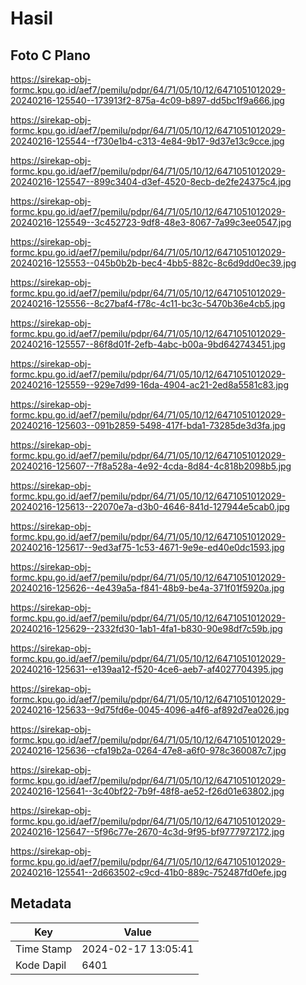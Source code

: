 # Hasil

## Foto C Plano

https://sirekap-obj-formc.kpu.go.id/aef7/pemilu/pdpr/64/71/05/10/12/6471051012029-20240216-125540--173913f2-875a-4c09-b897-dd5bc1f9a666.jpg

https://sirekap-obj-formc.kpu.go.id/aef7/pemilu/pdpr/64/71/05/10/12/6471051012029-20240216-125544--f730e1b4-c313-4e84-9b17-9d37e13c9cce.jpg

https://sirekap-obj-formc.kpu.go.id/aef7/pemilu/pdpr/64/71/05/10/12/6471051012029-20240216-125547--899c3404-d3ef-4520-8ecb-de2fe24375c4.jpg

https://sirekap-obj-formc.kpu.go.id/aef7/pemilu/pdpr/64/71/05/10/12/6471051012029-20240216-125549--3c452723-9df8-48e3-8067-7a99c3ee0547.jpg

https://sirekap-obj-formc.kpu.go.id/aef7/pemilu/pdpr/64/71/05/10/12/6471051012029-20240216-125553--045b0b2b-bec4-4bb5-882c-8c6d9dd0ec39.jpg

https://sirekap-obj-formc.kpu.go.id/aef7/pemilu/pdpr/64/71/05/10/12/6471051012029-20240216-125556--8c27baf4-f78c-4c11-bc3c-5470b36e4cb5.jpg

https://sirekap-obj-formc.kpu.go.id/aef7/pemilu/pdpr/64/71/05/10/12/6471051012029-20240216-125557--86f8d01f-2efb-4abc-b00a-9bd642743451.jpg

https://sirekap-obj-formc.kpu.go.id/aef7/pemilu/pdpr/64/71/05/10/12/6471051012029-20240216-125559--929e7d99-16da-4904-ac21-2ed8a5581c83.jpg

https://sirekap-obj-formc.kpu.go.id/aef7/pemilu/pdpr/64/71/05/10/12/6471051012029-20240216-125603--091b2859-5498-417f-bda1-73285de3d3fa.jpg

https://sirekap-obj-formc.kpu.go.id/aef7/pemilu/pdpr/64/71/05/10/12/6471051012029-20240216-125607--7f8a528a-4e92-4cda-8d84-4c818b2098b5.jpg

https://sirekap-obj-formc.kpu.go.id/aef7/pemilu/pdpr/64/71/05/10/12/6471051012029-20240216-125613--22070e7a-d3b0-4646-841d-127944e5cab0.jpg

https://sirekap-obj-formc.kpu.go.id/aef7/pemilu/pdpr/64/71/05/10/12/6471051012029-20240216-125617--9ed3af75-1c53-4671-9e9e-ed40e0dc1593.jpg

https://sirekap-obj-formc.kpu.go.id/aef7/pemilu/pdpr/64/71/05/10/12/6471051012029-20240216-125626--4e439a5a-f841-48b9-be4a-371f01f5920a.jpg

https://sirekap-obj-formc.kpu.go.id/aef7/pemilu/pdpr/64/71/05/10/12/6471051012029-20240216-125629--2332fd30-1ab1-4fa1-b830-90e98df7c59b.jpg

https://sirekap-obj-formc.kpu.go.id/aef7/pemilu/pdpr/64/71/05/10/12/6471051012029-20240216-125631--e139aa12-f520-4ce6-aeb7-af4027704395.jpg

https://sirekap-obj-formc.kpu.go.id/aef7/pemilu/pdpr/64/71/05/10/12/6471051012029-20240216-125633--9d75fd6e-0045-4096-a4f6-af892d7ea026.jpg

https://sirekap-obj-formc.kpu.go.id/aef7/pemilu/pdpr/64/71/05/10/12/6471051012029-20240216-125636--cfa19b2a-0264-47e8-a6f0-978c360087c7.jpg

https://sirekap-obj-formc.kpu.go.id/aef7/pemilu/pdpr/64/71/05/10/12/6471051012029-20240216-125641--3c40bf22-7b9f-48f8-ae52-f26d01e63802.jpg

https://sirekap-obj-formc.kpu.go.id/aef7/pemilu/pdpr/64/71/05/10/12/6471051012029-20240216-125647--5f96c77e-2670-4c3d-9f95-bf9777972172.jpg

https://sirekap-obj-formc.kpu.go.id/aef7/pemilu/pdpr/64/71/05/10/12/6471051012029-20240216-125541--2d663502-c9cd-41b0-889c-752487fd0efe.jpg


## Metadata

| Key        | Value               |
| ---------- | ------------------- |
| Time Stamp | 2024-02-17 13:05:41 |
| Kode Dapil | 6401                |



